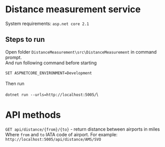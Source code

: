 # Distance measurement service

System requirements: `asp.net core 2.1`

## Steps to run

Open folder `DistanceMeasurement\src\DistanceMeasurement` in command prompt.\
And run following command before starting\
\
`SET ASPNETCORE_ENVIRONMENT=Development`\
\
Then run\
\
`dotnet run --urls=http://localhost:5005/`\

# API methods

`GET api/distance/{from}/{to}` - return distance between airports in miles\
Where `from` and `to` IATA code of airport.
For example:\
`http://localhost:5005/api/distance/AMS/SVO`

